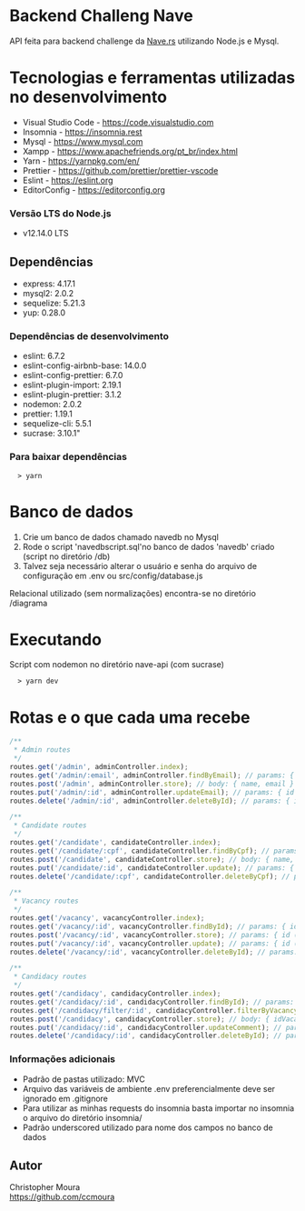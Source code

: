 # Backend Challeng Nave

API feita para backend challenge da [Nave.rs](https://nave.rs) utilizando Node.js e Mysql.


# Tecnologias e ferramentas utilizadas no desenvolvimento

* Visual Studio Code - https://code.visualstudio.com
* Insomnia - https://insomnia.rest
* Mysql - https://www.mysql.com
* Xampp - https://www.apachefriends.org/pt_br/index.html
* Yarn - https://yarnpkg.com/en/
* Prettier - https://github.com/prettier/prettier-vscode
* Eslint - https://eslint.org
* EditorConfig - https://editorconfig.org

### Versão LTS do Node.js

* v12.14.0 LTS

## Dependências

* express: 4.17.1
* mysql2: 2.0.2
* sequelize: 5.21.3
* yup: 0.28.0

### Dependências de desenvolvimento

* eslint: 6.7.2
* eslint-config-airbnb-base: 14.0.0
* eslint-config-prettier: 6.7.0
* eslint-plugin-import: 2.19.1
* eslint-plugin-prettier: 3.1.2
* nodemon: 2.0.2
* prettier: 1.19.1
* sequelize-cli: 5.5.1
* sucrase: 3.10.1"

### Para baixar dependências

```shell
  > yarn
```

# Banco de dados

1. Crie um banco de dados chamado navedb no Mysql
2. Rode o script 'navedbscript.sql'no banco de dados 'navedb' criado (script no diretório /db)
3. Talvez seja necessário alterar o usuário e senha do arquivo de configuração em .env ou src/config/database.js

Relacional utilizado (sem normalizações) encontra-se no diretório /diagrama

# Executando

Script com nodemon no diretório nave-api (com sucrase)
```shell
  > yarn dev
```


# Rotas e o que cada uma recebe

```javascript
/**
 * Admin routes
 */
routes.get('/admin', adminController.index);
routes.get('/admin/:email', adminController.findByEmail); // params: { email }
routes.post('/admin', adminController.store); // body: { name, email }
routes.put('/admin/:id', adminController.updateEmail); // params: { id }, body: { email }
routes.delete('/admin/:id', adminController.deleteById); // params: { id }

/**
 * Candidate routes
 */
routes.get('/candidate', candidateController.index);
routes.get('/candidate/:cpf', candidateController.findByCpf); // params: { cpf }
routes.post('/candidate', candidateController.store); // body: { name, email, cpf, phone }
routes.put('/candidate/:id', candidateController.update); // params: { id }, body: { email, phone }
routes.delete('/candidate/:cpf', candidateController.deleteByCpf); // params: { id }

/**
 * Vacancy routes
 */
routes.get('/vacancy', vacancyController.index);
routes.get('/vacancy/:id', vacancyController.findById); // params: { id }
routes.post('/vacancy/:id', vacancyController.store); // params: { id (admin id) } , body: { name }
routes.put('/vacancy/:id', vacancyController.update); // params: { id (vacancy id) }, body: { id (admin id), name }
routes.delete('/vacancy/:id', vacancyController.deleteById); // params: { id (vacandy id) }, body: {id (admin id), name }

/**
 * Candidacy routes
 */
routes.get('/candidacy', candidacyController.index);
routes.get('/candidacy/:id', candidacyController.findById); // params: { id }
routes.get('/candidacy/filter/:id', candidacyController.filterByVacancy); // params: { id (vacancy id) }
routes.post('/candidacy', candidacyController.store); // body: { idVacancy, idCandidate }
routes.put('/candidacy/:id', candidacyController.updateComment); // params: { id (candidacy id) }, body: { comment, idAdmin }
routes.delete('/candidacy/:id', candidacyController.deleteById); // params: { id }
```

### Informações adicionais

* Padrão de pastas utilizado: MVC
* Arquivo das variáveis de ambiente .env preferencialmente deve ser ignorado em .gitignore
* Para utilizar as minhas requests do insomnia basta importar no insomnia o arquivo do diretório insomnia/
* Padrão underscored utilizado para nome dos campos no banco de dados

## Autor

Christopher Moura  
https://github.com/ccmoura
